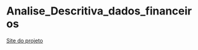 # Analise_Descritiva_dados_financeiros
 [Site do projeto](https://projetodedadosfinanceiros.streamlit.app/)
